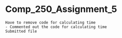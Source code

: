 # Comp_250_Assignment_5
	Have to remove code for calculating time
	- Commented out the code for calculating time
	Submitted file
